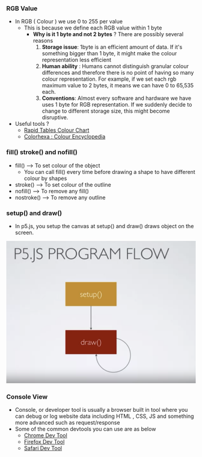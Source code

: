 ### RGB Value
- In RGB ( Colour ) we use 0 to 255 per value
	- This is because we define each RGB value within 1 byte
		- **Why is it 1 byte and not 2 bytes** ? There are possibly several reasons
			1. **Storage issue**: 1byte is an efficient amount of data. If it's something bigger than 1 byte, it might make the colour representation less efficient
			2. **Human ability** : Humans cannot distinguish granular colour differences and therefore there is no point of having so many colour representation. For example, if we set each rgb maximum value to 2 bytes, it means we can have 0 to 65,535  each. 
			3. **Conventions**: Almost every software and hardware we have uses 1 byte for RGB representation. If we suddenly decide to change to different storage size, this might become disruptive. 
- Useful tools ?
	- [Rapid Tables Colour Chart](https://www.rapidtables.com/web/color/RGB_Color.html)
	- [Colorhexa : Colour Encyclopedia](https://www.colorhexa.com/)

### fill() stroke() and nofill()
- fill() --> To set colour of the object
	- You can call fill() every time before drawing a shape to have different colour by shapes
- stroke() --> To set colour of the outline
- nofill() --> To remove any fill()
- nostroke()  --> To remove any outline

### setup() and draw()
- In p5.js, you setup the canvas at setup() and draw() draws object on the screen. 

![](setup_draw_flow.png)

### Console View
- Console, or developer tool is usually a browser built in tool where you can debug or log website data including HTML , CSS, JS and something more advanced such as request/response
- Some of the common devtools you can use are as below
	- [Chrome Dev Tool](https://developer.chrome.com/docs/devtools/)
	- [Firefox Dev Tool](https://firefox-source-docs.mozilla.org/devtools-user/)
	- [Safari Dev Tool](https://developer.apple.com/safari/tools/)
	